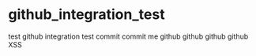 github_integration_test
=======================

test github integration
test commit
commit me
github github github github
XSS
